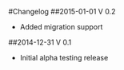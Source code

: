 #Changelog
##2015-01-01 V 0.2
* Added migration support

##2014-12-31 V 0.1
* Initial alpha testing release